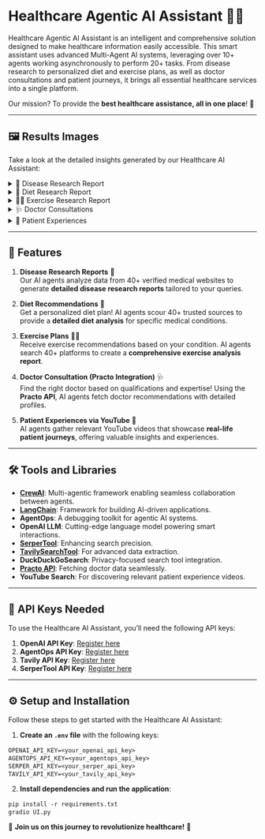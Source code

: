 # Healthcare Agentic AI Assistant 🏥🤖  

Healthcare Agentic AI Assistant is an intelligent and comprehensive solution designed to make healthcare information easily accessible. This smart assistant uses advanced Multi-Agent AI systems, leveraging over 10+ agents working asynchronously to perform 20+ tasks. From disease research to personalized diet and exercise plans, as well as doctor consultations and patient journeys, it brings all essential healthcare services into a single platform.  

Our mission? To provide the **best healthcare assistance, all in one place**! 🌟  

---

## 🖼️ Results Images  

Take a look at the detailed insights generated by our Healthcare AI Assistant:  

<details>  
  <summary>📄 Disease Research Report</summary>  
  <img src="results/disease_research.png" alt="Disease Research Report Screenshot"/>  
</details>  

<details>  
  <summary>🥗 Diet Research Report</summary>  
  <img src="results/diet_plan.png" alt="Diet Research Report Screenshot"/>  
</details>  

<details>  
  <summary>🏋️‍♂️ Exercise Research Report</summary>  
  <img src="results/exercise_plan.png" alt="Exercise Research Report Screenshot"/>  
</details>  

<details>  
  <summary>🩺 Doctor Consultations</summary>  
  <img src="results/consultations.png" alt="Doctor Consultations Screenshot"/>  
</details>  

<details>  
  <summary>🎥 Patient Experiences</summary>  
  <img src="results/patient_stories.png" alt="Patient Experiences Screenshot"/>  
</details>

---

## 🚀 Features  

1. **Disease Research Reports** 📑  
   Our AI agents analyze data from 40+ verified medical websites to generate **detailed disease research reports** tailored to your queries.  

2. **Diet Recommendations** 🥗  
   Get a personalized diet plan! AI agents scour 40+ trusted sources to provide a **detailed diet analysis** for specific medical conditions.  

3. **Exercise Plans** 🏋️‍♂️  
   Receive exercise recommendations based on your condition. AI agents search 40+ platforms to create a **comprehensive exercise analysis report**.  

4. **Doctor Consultation (Practo Integration)** 🩺  
   Find the right doctor based on qualifications and expertise! Using the **Practo API**, AI agents fetch doctor recommendations with detailed profiles.  

5. **Patient Experiences via YouTube** 🎥  
   AI agents gather relevant YouTube videos that showcase **real-life patient journeys**, offering valuable insights and experiences.  

---

## 🛠️ Tools and Libraries  

- **[CrewAI](https://example.com)**: Multi-agentic framework enabling seamless collaboration between agents.  
- **[LangChain](https://langchain.com)**: Framework for building AI-driven applications.  
- **AgentOps**: A debugging toolkit for agentic AI systems.  
- **OpenAI LLM**: Cutting-edge language model powering smart interactions.  
- **[SerperTool](https://example.com)**: Enhancing search precision.  
- **[TavilySearchTool](https://example.com)**: For advanced data extraction.  
- **DuckDuckGoSearch**: Privacy-focused search tool integration.  
- **[Practo API](https://practo.com)**: Fetching doctor data seamlessly.  
- **YouTube Search**: For discovering relevant patient experience videos.  

---

## 🔑 API Keys Needed  

To use the Healthcare AI Assistant, you’ll need the following API keys:  

1. **OpenAI API Key**: [Register here](https://openai.com/index/openai-api/)  
2. **AgentOps API Key**: [Register here](https://app.agentops.ai/account)  
3. **Tavily API Key**: [Register here](https://tavily.com/)  
4. **SerperTool API Key**: [Register here](https://serper.dev/)  

---

## ⚙️ Setup and Installation  

Follow these steps to get started with the Healthcare AI Assistant:  

1. **Create an `.env` file** with the following keys:  

```env
OPENAI_API_KEY=<your_openai_api_key>
AGENTOPS_API_KEY=<your_agentops_api_key>
SERPER_API_KEY=<your_serper_api_key>
TAVILY_API_KEY=<your_tavily_api_key>
``` 

2. **Install dependencies and run the application**:

```env
pip install -r requirements.txt
gradio UI.py
``` 

🌟 **Join us on this journey to revolutionize healthcare!** 🌟  
